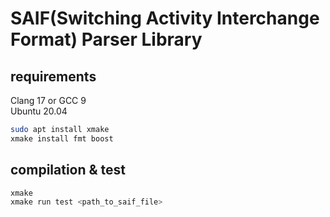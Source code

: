 # SAIF(Switching Activity Interchange Format) Parser Library

## requirements

Clang 17 or GCC 9   
Ubuntu 20.04

```bash
sudo apt install xmake
xmake install fmt boost
```

## compilation & test
```bash
xmake
xmake run test <path_to_saif_file>
```